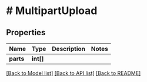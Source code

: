 # # MultipartUpload

## Properties

Name | Type | Description | Notes
------------ | ------------- | ------------- | -------------
**parts** | **int[]** |  | 

[[Back to Model list]](../../README.md#documentation-for-models) [[Back to API list]](../../README.md#documentation-for-api-endpoints) [[Back to README]](../../README.md)


